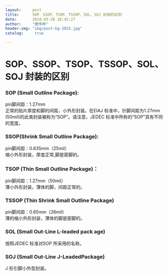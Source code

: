 ```yaml
---
layout:		post
title: 		SOP、SSOP、TSOP、TSSOP、SOL、SOJ 封装的区别
date: 		2018-03-28 18:42:27
author:		"唐传林"
header-img: "img/post-bg-2015.jpg"
catalog:	 true

---
```

#  SOP、SSOP、TSOP、TSSOP、SOL、SOJ 封装的区别

###  SOP (Small Outline Package):

pin脚间距：1.27mm  
正常的贴片厚度和脚的间距，小外形封装。在EIAJ 标准中，针脚间距为1.27mm (50mil)的此类封装被称为“SOP”。请注意，JEDEC
标准中所称的“SOP”具有不同的宽度。

###  SSOP(Shrink Small Outline Package):

pin脚间距：0.635mm（25mil）  
缩小外形封装，厚度正常,脚是密脚的。

###  TSOP (Thin Small Outline Package)：

pin脚间距：1.27mm（50mil）  
薄小外形封装，薄体的脚，间距正常的。

###  TSSOP (Thin Shrink Small Outline Package)

pin脚间距：0.65mm（26mil）  
薄的缩小外形封装，薄体的脚是密脚的。

###  SOL (Small Out-Line L-leaded pack age)

按照JEDEC 标准对SOP 所采用的名称。

###  SOJ (Small Out-Line J-LeadedPackage)

J 形引脚小外型封装。

